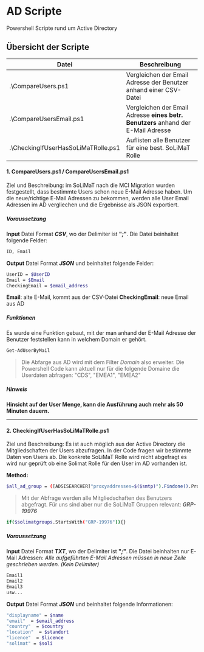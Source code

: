 # AD Scripte
Powershell Scripte rund um Active Directory

## Übersicht der Scripte

| Datei | Beschreibung |
| ------ | ------ |
| .\CompareUsers.ps1 | Vergleichen der Email Adresse der Benutzer anhand einer CSV-Datei |
| .\CompareUsersEmail.ps1 | Vergleichen der Email Adresse **eines betr. Benutzers** anhand der E-Mail Adresse |
| .\CheckingIfUserHasSoLiMaTRolle.ps1 | Auflisten alle Benutzer für eine best. SoLiMaT Rolle |

#### 1. CompareUsers.ps1 / CompareUsersEmail.ps1
Ziel und Beschreibung:
im SoLiMaT nach die MCI Migration wurden festgestellt, dass bestimmte Users schon neue E-Mail Adresse haben. Um die neue/richtige E-Mail Adressen zu bekommen, werden alle User Email Adressen im AD vergliechen und die Ergebnisse als JSON exportiert.

##### Voraussetzung
**Input**
Datei Format **_CSV_**, wo der Delimiter ist **"_;_"**. Die Datei beinhaltet folgende Felder:
```sh
ID, Email
```

**Output**
Datei Format **_JSON_** und beinhaltet folgende Felder:
```sh
UserID = $UserID
Email = $Email
CheckingEmail = $email_address
```
**Email**: alte E-Mail, kommt aus der CSV-Datei
**CheckingEmail**: neue Email aus AD
##### Funktionen
Es wurde eine Funktion gebaut, mit der man anhand der E-Mail Adresse der Benutzer feststellen kann
in welchem Domain er gehört.
```sh
Get-AdUserByMail
```
>Die Abfarge aus AD wird mit dem Filter _Domain_ also erweiter.
Die Powershell Code kann aktuell nur für die folgende Domaine die Userdaten abfragen:
"CDS", "EMEA1", "EMEA2"

##### Hinweis
**Hinsicht auf der User Menge, kann die Ausführung auch mehr als 50 Minuten dauern.**

--------------------

#### 2. CheckingIfUserHasSoLiMaTRolle.ps1

Ziel und Beschreibung:
Es ist auch möglich aus der Active Directory die Mitgliedschaften der Users abzufragen. In der Code fragen wir bestimmte Daten von Users ab. Die konkrete SoLiMaT Rolle wird nicht abgefragt es wird nur geprüft ob eine Solimat Rolle für den User im AD vorhanden ist.

**Method:**
```sh
$all_ad_group = ([ADSISEARCHER]"proxyaddresses=$($smtp)").Findone().Properties.memberof -replace '^CN=([^,]+).+$','$1'
```
>Mit der Abfrage werden alle Mitgliedschaften des Benutzers abgefragt.
Für uns sind aber nur die SoLiMaT Gruppen relevant: **_GRP-19976_**
```sh
if($solimatgroups.StartsWith("GRP-19976")){}
```

##### Voraussetzung
**Input**
Datei Format **_TXT_**, wo der Delimiter ist **"_;_"**. Die Datei beinhalten nur E-Mail Adressen:
_Alle aufgeführten E-Mail Adressen müssen in neue Zeile geschrieben werden. (Kein Delimiter)_
```sh
Email1
Email2
Email3
usw...
```

**Output**
Datei Format **_JSON_** und beinhaltet folgende Informationen:
```sh
"displayname" = $name
"email"  = $email_address
"country"  = $country
"location"  = $standort
"licence"  = $licence
"solimat" = $soli
```

